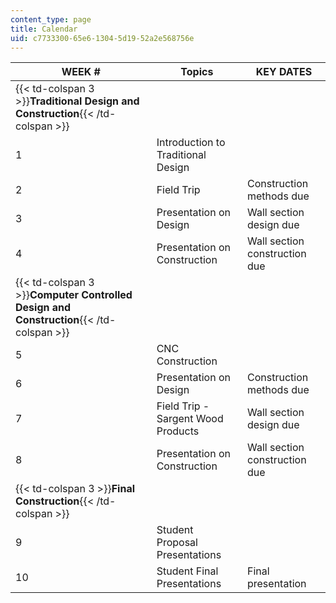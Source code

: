 ```yaml
---
content_type: page
title: Calendar
uid: c7733300-65e6-1304-5d19-52a2e568756e
---
```


| WEEK # | Topics | KEY DATES |
| --- | --- | --- |
| {{< td-colspan 3 >}}**Traditional Design and Construction**{{< /td-colspan >}} |||
| 1 | Introduction to Traditional Design |  |
| 2 | Field Trip | Construction methods due |
| 3 | Presentation on Design | Wall section design due |
| 4 | Presentation on Construction | Wall section construction due |
| {{< td-colspan 3 >}}**Computer Controlled Design and Construction**{{< /td-colspan >}} |||
| 5 | CNC Construction |  |
| 6 | Presentation on Design | Construction methods due |
| 7 | Field Trip - Sargent Wood Products | Wall section design due |
| 8 | Presentation on Construction | Wall section construction due |
| {{< td-colspan 3 >}}**Final Construction**{{< /td-colspan >}} |||
| 9 | Student Proposal Presentations |  |
| 10 | Student Final Presentations | Final presentation